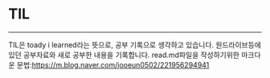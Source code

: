 # TIL
-----------
TIL은 toady i learned라는 뜻으로, 공부 기록으로 생각하고 있습니다.
원드라이브등에 있던 공부자료와 새로 공부한 내용을 기록합니다. 
read.md파일을 작성하기위한 마크다운 문법:https://m.blog.naver.com/jooeun0502/221956294941
